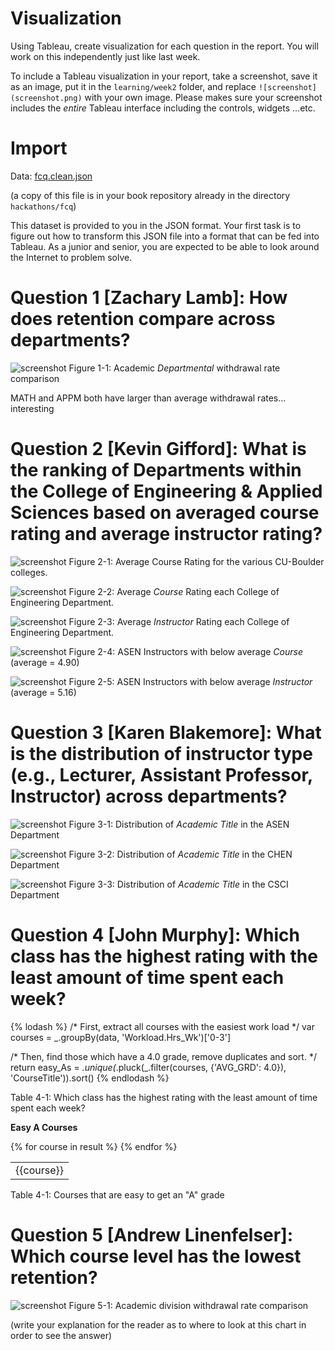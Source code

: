 # Visualization

Using Tableau, create visualization for each question in the report. You will
work on this independently just like last week.

To include a Tableau visualization in your report, take a screenshot, save it as an image,
put it in the `learning/week2` folder, and replace `![screenshot](screenshot.png)`  with
your own image. Please makes sure your screenshot includes the _entire_ Tableau interface
including the controls, widgets ...etc.

# Import

Data: [fcq.clean.json](https://github.com/bigdatahci2015/book/blob/master/hackathons/fcq/fcq.clean.json)

(a copy of this file is in your book repository already in the directory `hackathons/fcq`)

This dataset is provided to you in the JSON format. Your first task is to figure out
how to transform this JSON file into a format that can be fed into Tableau. As
a junior and senior, you are expected to be able to look around the Internet
to problem solve.

# Question 1 [Zachary Lamb]: How does retention compare across departments?

![screenshot](Report-Q1.png)
Figure 1-1: Academic *Departmental*  withdrawal rate comparison

MATH and APPM both have larger than average withdrawal rates... interesting




# Question 2 [Kevin Gifford]:  What is the ranking of Departments within the College of Engineering & Applied Sciences based on averaged course rating and average instructor rating?

![screenshot](CrsPBAColl-AvgCourse.png)
Figure 2-1: Average Course Rating for the various CU-Boulder colleges.

![screenshot](CrsPBADept-AvgCourse.png)
Figure 2-2: Average *Course* Rating each College of Engineering Department.

![screenshot](CrsPBADept-AvgInstructor.png)
Figure 2-3: Average *Instructor* Rating each College of Engineering Department.

![screenshot](Report-Q2-4.png)
Figure 2-4: ASEN Instructors with below average *Course* (average = 4.90)

![screenshot](Report-Q2-5.png)
Figure 2-5: ASEN Instructors with below average *Instructor* (average = 5.16)




# Question 3 [Karen Blakemore]: What is the distribution of instructor type (e.g., Lecturer, Assistant Professor, Instructor) across departments?

![screenshot](Report-Q3-1.png)
Figure 3-1: Distribution of *Academic Title* in the ASEN Department

![screenshot](Report-Q3-2.png)
Figure 3-2: Distribution of *Academic Title* in the CHEN Department

![screenshot](Report-Q3-3.png)
Figure 3-3: Distribution of *Academic Title* in the CSCI Department




# Question 4 [John Murphy]: Which class has the highest rating with the least amount of time spent each week?

{% lodash %}
/* First, extract all courses with the easiest work load */
var courses = _.groupBy(data, 'Workload.Hrs_Wk')['0-3']

/* Then, find those which have a 4.0 grade, remove duplicates and sort. */
return easy_As = _.unique(_.pluck(_.filter(courses, {'AVG_GRD': 4.0}), 'CourseTitle')).sort()
{% endlodash %}

Table 4-1: Which class has the highest rating with the least amount of time spent each week?

<p><b>Easy A Courses</b></p>
<table>
{% for course in result %}
    <tr>
        <td>{{course}}</td>
    </tr>
{% endfor %}
</table>

Table 4-1: Courses that are easy to get an "A" grade


# Question 5 [Andrew Linenfelser]: Which course level has the lowest retention?

![screenshot](Report-Q5.png)
Figure 5-1: Academic division withdrawal rate comparison

(write your explanation for the reader as to where to look at this chart in order
    to see the answer)    
